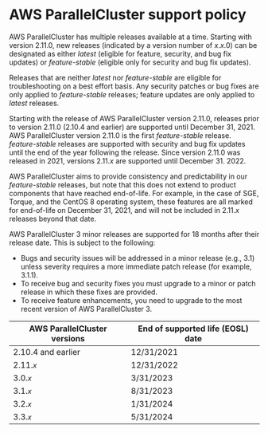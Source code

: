 # AWS ParallelCluster support policy<a name="support-policy"></a>

AWS ParallelCluster has multiple releases available at a time\. Starting with version 2\.11\.0, new releases \(indicated by a version number of *x*\.*x*\.0\) can be designated as either *latest* \(eligible for feature, security, and bug fix updates\) or *feature\-stable* \(eligible only for security and bug fix updates\)\.

Releases that are neither *latest* nor *feature\-stable* are eligible for troubleshooting on a best effort basis\. Any security patches or bug fixes are only applied to *feature\-stable* releases; feature updates are only applied to *latest* releases\.

Starting with the release of AWS ParallelCluster version 2\.11\.0, releases prior to version 2\.11\.0 \(2\.10\.4 and earlier\) are supported until December 31, 2021\. AWS ParallelCluster version 2\.11\.0 is the first *feature\-stable* release\. *feature\-stable* releases are supported with security and bug fix updates until the end of the year following the release\. Since version 2\.11\.0 was released in 2021, versions 2\.11\.*x* are supported until December 31\. 2022\.

 AWS ParallelCluster aims to provide consistency and predictability in our *feature\-stable* releases, but note that this does not extend to product components that have reached end\-of\-life\. For example, in the case of SGE, Torque, and the CentOS 8 operating system, these features are all marked for end\-of\-life on December 31, 2021, and will not be included in 2\.11\.*x* releases beyond that date\. 

AWS ParallelCluster 3 minor releases are supported for 18 months after their release date\. This is subject to the following:
+ Bugs and security issues will be addressed in a minor release \(e\.g\., 3\.1\) unless severity requires a more immediate patch release \(for example, 3\.1\.1\)\.
+ To receive bug and security fixes you must upgrade to a minor or patch release in which these fixes are provided\.
+  To receive feature enhancements, you need to upgrade to the most recent version of AWS ParallelCluster 3\. 


| AWS ParallelCluster versions | End of supported life \(EOSL\) date | 
| --- | --- | 
| 2\.10\.4 and earlier | 12/31/2021 | 
|  2\.11\.*`x`*  | 12/31/2022 | 
|  3\.0\.*`x`*  | 3/31/2023 | 
|  3\.1\.*`x`*  | 8/31/2023 | 
|  3\.2\.*`x`*  | 1/31/2024 | 
|  3\.3\.*`x`* | 5/31/2024 | 